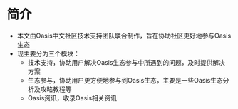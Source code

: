 # 简介

- 本文由Oasis中文社区技术支持团队联合制作，旨在协助社区更好地参与Oasis生态
- 现主要分为三个模块：
  - 技术支持，协助用户解决Oasis生态参与中所遇到的问题，及时提供解决方案
  - 生态参与，协助用户更方便地参与到Oasis生态，主要是一些Oasis生态分析及攻略教程等
  - Oasis资讯，收录Oasis相关资讯